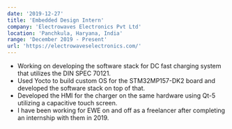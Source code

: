 ```yaml
---
date: '2019-12-27'
title: 'Embedded Design Intern'
company: 'Electrowaves Electronics Pvt Ltd'
location: 'Panchkula, Haryana, India'
range: 'December 2019 - Present'
url: 'https://electrowaveselectronics.com/'
---
```


- Working on developing the software stack for DC fast charging system that utilizes the DIN SPEC 70121.
- Used Yocto to build custom OS for the STM32MP157-DK2 board and developed the software stack on top of that.
- Developed the HMI for the charger on the same hardware using Qt-5 utilizing a capacitive touch screen.
- I have been working for EWE on and off as a freelancer after completing an internship with them in 2019.
